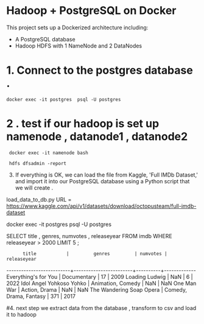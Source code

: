 
# Hadoop + PostgreSQL on Docker

This project sets up a Dockerized architecture including:
- A PostgreSQL database
- Hadoop HDFS with 1 NameNode and 2 DataNodes

# 1. Connect to the postgres database .

    docker exec -it postgres  psql -U postgres         


# 2 . test if our hadoop is set up  namenode , datanode1 , datanode2

     docker exec -it namenode bash 

     hdfs dfsadmin -report 


3.  If everything is OK, we can load the file from Kaggle, 'Full IMDb Dataset,' and import it into our PostgreSQL    database using a Python script that we will create .

load_data_to_db.py
URL = https://www.kaggle.com/api/v1/datasets/download/octopusteam/full-imdb-dataset

docker exec -it postgres  psql -U postgres

 SELECT  title , genres, numvotes , releaseyear FROM  imdb WHERE releaseyear > 2000 LIMIT 5 ;

 
          title           |         genres         | numvotes | releaseyear 
--------------------------+------------------------+----------+-------------
 Everything's for You     | Documentary            |       17 |        2009
 Loading Ludwig           | NaN                    |        6 |        2022
 Idol Angel Yohkoso Yohko | Animation, Comedy      |      NaN |         NaN
 One Man War              | Action, Drama          |      NaN |         NaN
 The Wandering Soap Opera | Comedy, Drama, Fantasy |      371 |        2017


 #4. next step we extract data from the database , transform to csv and load it to hadoop

